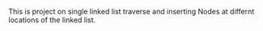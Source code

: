 This is project on single linked list traverse and inserting
Nodes at differnt locations of the linked list.
